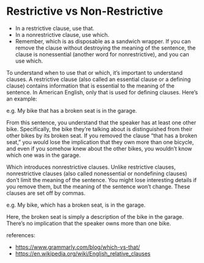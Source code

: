 # Restrictive vs Non-Restrictive

- In a restrictive clause, use that.
- In  a nonrestrictive clause, use which.
- Remember, which is as disposable as a sandwich wrapper. If you can remove the clause without destroying the meaning of the sentence, the clause is nonessential (another word for nonrestrictive), and you can use which.

To understand when to use that or which, it’s important to understand clauses. A restrictive clause (also called an essential clause or a defining clause) contains information that is essential to the meaning of the sentence. In American English, only that is used for defining clauses. Here’s an example:

e.g. My bike that has a broken seat is in the garage.

From this sentence, you understand that the speaker has at least one other bike. Specifically, the bike they’re talking about is distinguished from their other bikes by its broken seat. If you removed the clause “that has a broken seat,” you would lose the implication that they own more than one bicycle, and even if you somehow knew about the other bikes, you wouldn’t know which one was in the garage.

Which introduces  nonrestrictive clauses. Unlike restrictive clauses, nonrestrictive clauses (also called nonessential or nondefining clauses) don’t limit the meaning of the sentence. You might lose interesting details if you remove them, but the meaning of the sentence won’t change. These clauses are set off by commas.

e.g. My bike, which has a broken seat, is in the garage.

Here, the broken seat is simply a description of the bike in the garage. There’s no implication that the speaker owns more than one bike.

references:
- https://www.grammarly.com/blog/which-vs-that/
- https://en.wikipedia.org/wiki/English_relative_clauses